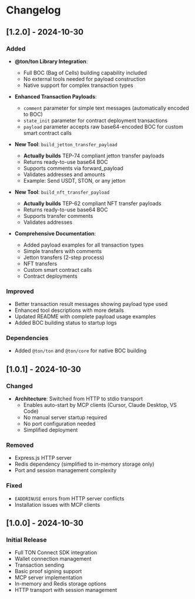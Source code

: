# Changelog

## [1.2.0] - 2024-10-30

### Added
- **@ton/ton Library Integration**:
  - Full BOC (Bag of Cells) building capability included
  - No external tools needed for payload construction
  - Native support for complex transaction types

- **Enhanced Transaction Payloads**:
  - `comment` parameter for simple text messages (automatically encoded to BOC)
  - `state_init` parameter for contract deployment transactions
  - `payload` parameter accepts raw base64-encoded BOC for custom smart contract calls
  
- **New Tool**: `build_jetton_transfer_payload`
  - **Actually builds** TEP-74 compliant jetton transfer payloads
  - Returns ready-to-use base64 BOC
  - Supports comments via forward_payload
  - Validates addresses and amounts
  - Example: Send USDT, STON, or any jetton

- **New Tool**: `build_nft_transfer_payload`
  - **Actually builds** TEP-62 compliant NFT transfer payloads
  - Returns ready-to-use base64 BOC
  - Supports transfer comments
  - Validates addresses

- **Comprehensive Documentation**:
  - Added payload examples for all transaction types
  - Simple transfers with comments
  - Jetton transfers (2-step process)
  - NFT transfers
  - Custom smart contract calls
  - Contract deployments

### Improved
- Better transaction result messages showing payload type used
- Enhanced tool descriptions with more details
- Updated README with complete payload usage examples
- Added BOC building status to startup logs

### Dependencies
- Added `@ton/ton` and `@ton/core` for native BOC building

## [1.0.1] - 2024-10-30

### Changed
- **Architecture**: Switched from HTTP to stdio transport
  - Enables auto-start by MCP clients (Cursor, Claude Desktop, VS Code)
  - No manual server startup required
  - No port configuration needed
  - Simplified deployment

### Removed
- Express.js HTTP server
- Redis dependency (simplified to in-memory storage only)
- Port and session management complexity

### Fixed
- `EADDRINUSE` errors from HTTP server conflicts
- Installation issues with MCP clients

## [1.0.0] - 2024-10-30

### Initial Release
- Full TON Connect SDK integration
- Wallet connection management
- Transaction sending
- Basic proof signing support
- MCP server implementation
- In-memory and Redis storage options
- HTTP transport with session management

